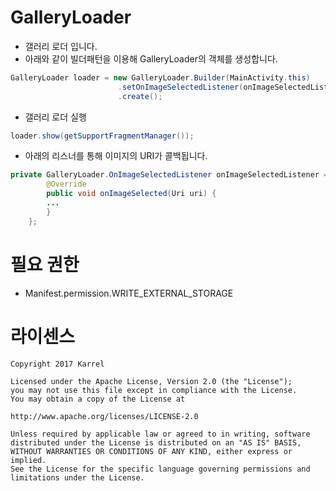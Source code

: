 # GalleryLoader
* 갤러리 로더 입니다.
* 아래와 같이 빌더패턴을 이용해 GalleryLoader의 객체를 생성합니다.
```java
GalleryLoader loader = new GalleryLoader.Builder(MainActivity.this)
                        .setOnImageSelectedListener(onImageSelectedListener)
                        .create();
```
* 갤러리 로더 실행
``` java
loader.show(getSupportFragmentManager());
```

* 아래의 리스너를 통해 이미지의 URI가 콜백됩니다.
```java
private GalleryLoader.OnImageSelectedListener onImageSelectedListener = new GalleryLoader.OnImageSelectedListener() {
        @Override
        public void onImageSelected(Uri uri) {
		...
        }
    };
```
# 필요 권한
* Manifest.permission.WRITE_EXTERNAL_STORAGE


# 라이센스
 ```code
Copyright 2017 Karrel

Licensed under the Apache License, Version 2.0 (the "License");
you may not use this file except in compliance with the License.
You may obtain a copy of the License at

http://www.apache.org/licenses/LICENSE-2.0

Unless required by applicable law or agreed to in writing, software
distributed under the License is distributed on an "AS IS" BASIS,
WITHOUT WARRANTIES OR CONDITIONS OF ANY KIND, either express or implied.
See the License for the specific language governing permissions and
limitations under the License.
